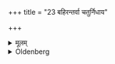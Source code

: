 +++
title = "23 बहिरन्तर्वा चतुर्निधाय"

+++

<details><summary>मूलम्</summary>

बहिरन्तर्वा चतुर्निधाय २३
</details>

<details><summary>Oldenberg</summary>

23. (Another Bali) near the water-barrel;
</details>
